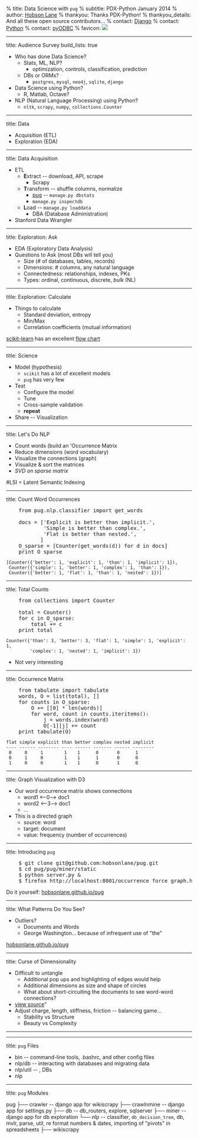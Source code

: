 % title: Data Science with `pug`
% subtitle: PDX-Python January 2014
% author: <a href="https://github.com/hobsonlane">Hobson Lane</a>
% thankyou: Thanks PDX-Python!
% thankyou_details: And all these open source contributors...
% contact: <a href="http://djangoproject.org">Django</a>
% contact: <a href="http://python.org">Python</a>
% contact: <a href="http://pypi.python.org/pypi/pyodbc">pyODBC</a>
% favicon: <img src="https://www.python.org/favicon.ico"/>

---
title: Audience Survey
build_lists: true

* Who has done Data Science?
    - Stats, ML, NLP?
        + optimization, controls, classification, prediction
    - DBs or ORMs?
        + `postgres`, `mysql`, `neo4j`, `sqlite`, `django`
* Data Science using Python?
    - R, Matlab, Octave?
* NLP (Natural Language Processing) using Python?
    - `nltk`, `scrapy`, `numpy`, `collections.Counter`

---
title: Data

* Acquisition (ETL)
* Exploration (EDA)

---
title: Data Acquisition

* ETL
    * **E**xtract -- download, API, scrape
        - Scrapy
    * **T**ransform -- shuffle columns, normalize
        - [pug](https://github.com/hobsonlane) -- `manage.py dbstats`
        - `manage.py inspectdb`
    * **L**oad -- `manage.py loaddata`
        - DBA (Database Administration)
* Stanford Data Wrangler

---
title: Exploration: Ask

* EDA (Exploratory Data Analysis)
* Questions to Ask (most DBs will tell you)
    - Size (# of databases, tables, records)
    - Dimensions: # columns, any natural language
    - Connectedness: relationships, indexes, PKs
    - Types: ordinal, continuous, discrete, *bulk* (NL)

---
title: Exploration: Calculate

* Things to calculate
    - Standard deviation, entropy
    - Min/Max
    - Correlation coefficients (mutual information)

[scikit-learn](http://scikit-learn.org) has an excellent [flow chart](http://scikit-learn.org/stable/tutorial/machine_learning_map/index.html)

---
title: Science

* Model (hypothesis)
    - `scikit` has a lot of excellent models
    - `pug` has very few
* Test
    - Configure the model
    - Tune
    - Cross-sample validation
    - **repeat**
* Share -- Visualization

---
title: Let's Do NLP

* Count words (build an 'Occurrence Matrix
* Reduce dimensions (word vocabulary)
* Visualize the connections (graph)
* Visualize & sort the matrices
* *SVD on sparse matrix*

#LSI = Latent Semantic Indexing

---
title: Count Word Occurrences

<pre class="prettyprint" data-lang="python">
    from pug.nlp.classifier import get_words

    docs = ['Explicit is better than implicit.',
            'Simple is better than complex.',
            'Flat is better than nested.',
           ]
    O_sparse = [Counter(get_words(d)) for d in docs]
    print O_sparse
</pre>

    [Counter({'better': 1, 'explicit': 1, 'than': 1, 'implicit': 1}), 
     Counter({'simple': 1, 'better': 1, 'complex': 1, 'than': 1}), 
     Counter({'better': 1, 'flat': 1, 'than': 1, 'nested': 1})]

---
title: Total Counts

<pre class="prettyprint" data-lang="python">
    from collections import Counter

    total = Counter()
    for c in O_sparse:
        total += c
    print total
</pre>

    Counter({'than': 3, 'better': 3, 'flat': 1, 'simple': 1, 'explicit': 1,
             'complex': 1, 'nested': 1, 'implicit': 1})

* Not very interesting

---
title: Occurrence Matrix

<pre class="prettyprint" data-lang="python">
    from tabulate import tabulate
    words, O = list(total), []
    for counts in O_sparse:
        O += [[0] * len(words)]
        for word, count in counts.iteritems():
            j = words.index(word)
            O[-1][j] += count
    print tabulate(O)
</pre>

    flat simple explicit than better complex nested implicit
    ---- ------ -------- ---- ------ ------- ------ --------
     0     0     1        1    1      0       0      1
     0     1     0        1    1      1       0      0
     1     0     0        1    1      0       1      0

---
title: Graph Visualization with D3

* Our word occurrence matrix shows connections
    - word1 <--0--> doc1
    - word2 <--3--> doc1
    - ...
* This is a directed graph
    - source: word
    - target: document
    - value: frequency (number of occurrences)


---
title: Introducing `pug`

<pre class="prettyprint" data-lang="bash">
    $ git clone git@github.com:hobsonlane/pug.git
    $ cd pug/pug/miner/static
    $ python server.py &
    $ firefox http://localhost:8001/occurrence_force_graph.html
</pre>

Do it yourself: [hobsonlane.github.io/pug](http://hobsonlane.github.io/pug)</a>

---
title: What Patterns Do You See?

* Outliers?
    * Documents and Words
    * George Washington... because of infrequent use of "the"

[hobsonlane.github.io/pug](http://hobsonlane.github.io/pug/pug/miner/static/occurrence_force_graph.html)

---
title: Curse of Dimensionality

* Difficult to untangle
    - Additional pop ups and highlighting of edges would help
    - Additional dimensions as size and shape of circles
    - What about short-circuiting the documents to see word-word connections?
* [view source](view-source:http://hobsonlane.github.io/pug/pug/miner/static/occurrence_force_graph.html)"
* Adjust charge, length, stiffness, friction -- balancing game...
    - Stability vs Structure
    - Beauty vs Complexity

---


---
title: `pug` Files

* bin -- command-line tools, .bashrc, and other config files
* nlp/db -- interacting with databases and migrating data
* nlp/util -- , DBs
* nlp

---
title: `pug` Modules

pug
├── crawler -- django app for wikiscrapy
├── crawlnmine -- django app for settings.py
├── db -- db_routers, explore, sqlserver
├── miner -- django app for db exploration
└── nlp -- classifier, `db_decision_tree`, db, mvlr, parse, util, re
           format numbers & dates, importing of "pivots" in spreadsheets
    ├── wikiscrapy


